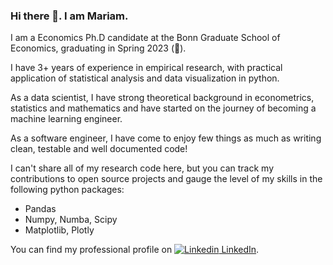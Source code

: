 ### Hi there 👋. I am Mariam.

<!--
**mpetrosian/mpetrosian** is a ✨ _special_ ✨ repository because its `README.md` (this file) appears on your GitHub profile.

Here are some ideas to get you started:

- 🔭 I’m currently working on ...
- 🌱 I’m currently learning ...
- 👯 I’m looking to collaborate on ...
- 🤔 I’m looking for help with ...
- 💬 Ask me about ...
- 📫 How to reach me: ...
- 😄 Pronouns: ...
- ⚡ Fun fact: ...
-->
I am a Economics Ph.D candidate at the Bonn Graduate School of Economics, graduating in Spring 2023 (:tada:). 
 
I have 3+ years of experience in empirical research, with practical application of  statistical analysis and data visualization in python. 

As a data scientist, I have strong theoretical background in econometrics, statistics and mathematics and have started on the journey of becoming a machine learning engineer.

As a software engineer, I have come to enjoy few things as much as writing clean, testable and well documented code! 

I can't share all of my research code here, but you can track my contributions to open source projects and gauge the level of my skills in the following python packages:

- Pandas
- Numpy, Numba, Scipy
- Matplotlib, Plotly


You can find my professional profile on [![Linkedin](https://i.stack.imgur.com/gVE0j.png) LinkedIn](https://www.linkedin.com/in/mariam-petrosyan-525731a5/).

